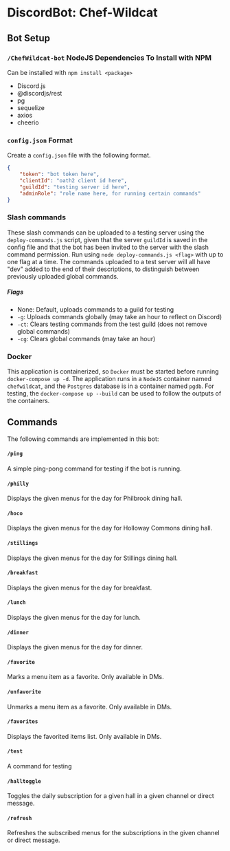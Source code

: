 # DiscordBot: Chef-Wildcat

## Bot Setup

### `/ChefWildcat-bot` NodeJS Dependencies To Install with NPM
Can be installed with `npm install <package>`
 - Discord.js
 - @discordjs/rest
 - pg
 - sequelize
 - axios
 - cheerio

<!-- ### `/WebPage` NodeJS Dependencies To Install with NPM
Can be installed with `npm install <package>`
 - pg
 - sequelize
 - express -->
 <!-- - fs? -->

### `config.json` Format
Create a `config.json` file with the following format.
```json
{
    "token": "bot token here",
    "clientId": "oath2 client id here",
    "guildId": "testing server id here",
    "adminRole": "role name here, for running certain commands"
}
```
 <!-- todo add image url to config -->

### Slash commands
These slash commands can be uploaded to a testing server using the `deploy-commands.js` script, given that the server `guildId` is saved in the config file and that the bot has been invited to the server with the slash command permission. Run using `node deploy-commands.js <flag>` with up to one flag at a time. The commands uploaded to a test server will all have "dev" added to the end of their descriptions, to distinguish between previously uploaded global commands. 

##### Flags
- None: Default, uploads commands to a guild for testing
- `-g`: Uploads commands globally (may take an hour to reflect on Discord)
- `-ct`: Clears testing commands from the test guild (does not remove global commands)
- `-cg`: Clears global commands (may take an hour)

### Docker
This application is containerized, so `Docker` must be started before running `docker-compose up -d`. The application runs in a `NodeJS` container named `chefwildcat`, and the `Postgres` database is in a container named `pgdb`. For testing, the `docker-compose up --build` can be used to follow the outputs of the containers.

## Commands
The following commands are implemented in this bot:

#### `/ping`
A simple ping-pong command for testing if the bot is running.

#### `/philly`
Displays the given menus for the day for Philbrook dining hall.

#### `/hoco`
Displays the given menus for the day for Holloway Commons dining hall.

#### `/stillings`
Displays the given menus for the day for Stillings dining hall.

#### `/breakfast`
Displays the given menus for the day for breakfast.

#### `/lunch`
Displays the given menus for the day for lunch.

#### `/dinner`
Displays the given menus for the day for dinner.

#### `/favorite`
Marks a menu item as a favorite. Only available in DMs.

#### `/unfavorite`
Unmarks a menu item as a favorite. Only available in DMs.

#### `/favorites`
Displays the favorited items list. Only available in DMs.

#### `/test`
A command for testing

#### `/halltoggle`
Toggles the daily subscription for a given hall in a given channel or direct message.

#### `/refresh`
Refreshes the subscribed menus for the subscriptions in the given channel or direct message.
<!-- todo -->

<!-- 
- search for a menu items
- dislike, removedislike
- showsubs
- help
 -->

 <!-- idea
 Count how many queries of everything there is, how many users, etc.
 New database table for this stuff
 Make an express webserver that reads from this
 Maybe make a new container for this webserver so it can run separately from chef wildcat, but still access pgdb -->

 <!-- todo
 idea CI-CD Pipeline:
 - Commit to git repo (main branch only)
 - Run deploy-commands.js globally
 - Build dockerfile
 - Send dockerfile to PaaS (to be determined)
 - Start up discordbot and db from dockerfile
 - Discordbot can be used then
 -->

 <!-- idea
 Should the diningHall info be imported as a global object once into the js program, then it can be constantly accessed with ease?
 is this faster/better than fetching from the db all the time?
 Should there be a diningHall object that is just returned from the db and passed around per interaction?
 -->

 <!-- idea
 Add another database to keep track of known menu items, 
 for verifying favorites -->

 <!-- idea
 Direct console.log output to a channel on my testing server -->